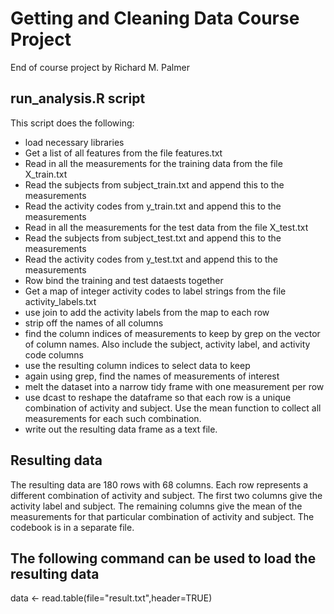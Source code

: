 # Getting and Cleaning Data Course Project

End of course project by Richard M. Palmer

## run_analysis.R script

This script does the following:

* load necessary libraries
* Get a list of all features from the file features.txt
* Read in all the measurements for the training data from the file
X_train.txt
* Read the subjects from subject_train.txt and append this to the measurements
* Read the activity codes from y_train.txt and append this to the measurements
* Read in all the measurements for the test data from the file
X_test.txt
* Read the subjects from subject_test.txt and append this to the measurements
* Read the activity codes from y_test.txt and append this to the measurements
* Row bind the training and test dataests together
* Get a map of integer activity codes to label strings from the file
activity_labels.txt
* use join to add the activity labels from the map to each row
* strip off the names of all columns
* find the column indices of measurements to keep by grep on the
vector of column names.  Also include the subject, activity label,
and activity code columns
* use the resulting column indices to select data to keep
* again using grep, find the names of measurements of interest
* melt the dataset into a narrow tidy frame with one measurement per row
* use dcast to reshape the dataframe so that each row is a unique
combination of activity and subject.  Use the mean function to collect
all measurements for each such combination.
* write out the resulting data frame as a text file.

## Resulting data

The resulting data are 180 rows with 68 columns.
Each row represents a different combination of activity and subject.
The first two columns give the activity label and subject.
The remaining columns give the mean of the measurements for that
particular combination of activity and subject.
The codebook is in a separate file.

## The following command can be used to load the resulting data

data <- read.table(file="result.txt",header=TRUE)
